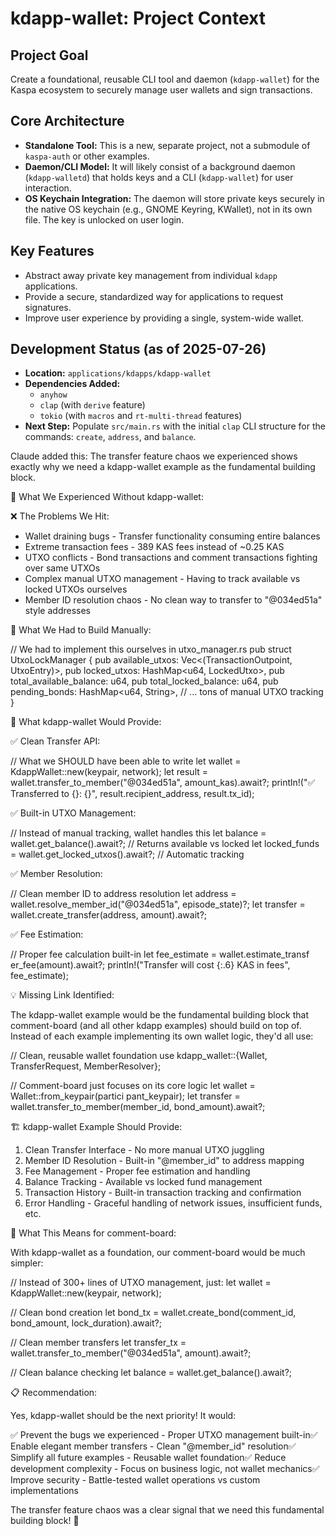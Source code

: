# kdapp-wallet: Project Context

## Project Goal
Create a foundational, reusable CLI tool and daemon (`kdapp-wallet`) for the Kaspa ecosystem to securely manage user wallets and sign transactions.

## Core Architecture
- **Standalone Tool:** This is a new, separate project, not a submodule of `kaspa-auth` or other examples.
- **Daemon/CLI Model:** It will likely consist of a background daemon (`kdapp-walletd`) that holds keys and a CLI (`kdapp-wallet`) for user interaction.
- **OS Keychain Integration:** The daemon will store private keys securely in the native OS keychain (e.g., GNOME Keyring, KWallet), not in its own file. The key is unlocked on user login.

## Key Features
- Abstract away private key management from individual `kdapp` applications.
- Provide a secure, standardized way for applications to request signatures.
- Improve user experience by providing a single, system-wide wallet.

## Development Status (as of 2025-07-26)
- **Location:** `applications/kdapps/kdapp-wallet`
- **Dependencies Added:**
    - `anyhow`
    - `clap` (with `derive` feature)
    - `tokio` (with `macros` and `rt-multi-thread` features)
- **Next Step:** Populate `src/main.rs` with the initial `clap` CLI structure for the commands: `create`, `address`, and `balance`.

Claude added this:
The transfer feature chaos
   we experienced shows exactly why we need
   a kdapp-wallet example as the
  fundamental building block.

  🎯 What We Experienced Without
  kdapp-wallet:

  ❌ The Problems We Hit:

  - Wallet draining bugs - Transfer
  functionality consuming entire balances
  - Extreme transaction fees - 389 KAS fees
   instead of ~0.25 KAS
  - UTXO conflicts - Bond transactions and
  comment transactions fighting over same
  UTXOs
  - Complex manual UTXO management - Having
   to track available vs locked UTXOs
  ourselves
  - Member ID resolution chaos - No clean
  way to transfer to "@034ed51a" style
  addresses

  🔧 What We Had to Build Manually:

  // We had to implement this ourselves in
  utxo_manager.rs
  pub struct UtxoLockManager {
      pub available_utxos:
  Vec<(TransactionOutpoint, UtxoEntry)>,
      pub locked_utxos: HashMap<u64,
  LockedUtxo>,
      pub total_available_balance: u64,
      pub total_locked_balance: u64,
      pub pending_bonds: HashMap<u64,
  String>,
      // ... tons of manual UTXO tracking
  }

  🚀 What kdapp-wallet Would Provide:

  ✅ Clean Transfer API:

  // What we SHOULD have been able to write
  let wallet = KdappWallet::new(keypair,
  network);
  let result =
  wallet.transfer_to_member("@034ed51a",
  amount_kas).await?;
  println!("✅ Transferred to {}: {}",
  result.recipient_address, result.tx_id);

  ✅ Built-in UTXO Management:

  // Instead of manual tracking, wallet
  handles this
  let balance =
  wallet.get_balance().await?; // Returns
  available vs locked
  let locked_funds =
  wallet.get_locked_utxos().await?; //
  Automatic tracking

  ✅ Member Resolution:

  // Clean member ID to address resolution
  let address =
  wallet.resolve_member_id("@034ed51a",
  episode_state)?;
  let transfer =
  wallet.create_transfer(address,
  amount).await?;

  ✅ Fee Estimation:

  // Proper fee calculation built-in
  let fee_estimate = wallet.estimate_transf
  er_fee(amount).await?;
  println!("Transfer will cost {:.6} KAS in
   fees", fee_estimate);

  💡 Missing Link Identified:

  The kdapp-wallet example would be the
  fundamental building block that
  comment-board (and all other kdapp
  examples) should build on top of. Instead
   of each example implementing its own
  wallet logic, they'd all use:

  // Clean, reusable wallet foundation
  use kdapp_wallet::{Wallet,
  TransferRequest, MemberResolver};

  // Comment-board just focuses on its core
   logic
  let wallet = Wallet::from_keypair(partici
  pant_keypair);
  let transfer =
  wallet.transfer_to_member(member_id,
  bond_amount).await?;

  🏗️ kdapp-wallet Example Should Provide:

  1. Clean Transfer Interface - No more
  manual UTXO juggling
  2. Member ID Resolution - Built-in
  "@member_id" to address mapping
  3. Fee Management - Proper fee estimation
   and handling
  4. Balance Tracking - Available vs locked
   fund management
  5. Transaction History - Built-in
  transaction tracking and confirmation
  6. Error Handling - Graceful handling of
  network issues, insufficient funds, etc.

  🎯 What This Means for comment-board:

  With kdapp-wallet as a foundation, our
  comment-board would be much simpler:

  // Instead of 300+ lines of UTXO
  management, just:
  let wallet = KdappWallet::new(keypair,
  network);

  // Clean bond creation
  let bond_tx =
  wallet.create_bond(comment_id,
  bond_amount, lock_duration).await?;

  // Clean member transfers
  let transfer_tx =
  wallet.transfer_to_member("@034ed51a",
  amount).await?;

  // Clean balance checking
  let balance =
  wallet.get_balance().await?;

  📋 Recommendation:

  Yes, kdapp-wallet should be the next
  priority! It would:

  ✅ Prevent the bugs we experienced -
  Proper UTXO management built-in✅ Enable
  elegant member transfers - Clean
  "@member_id" resolution✅ Simplify all
  future examples - Reusable wallet
  foundation✅ Reduce development
  complexity - Focus on business logic, not
   wallet mechanics✅ Improve security -
  Battle-tested wallet operations vs custom
   implementations

  The transfer feature chaos was a clear
  signal that we need this fundamental
  building block! 🎯
